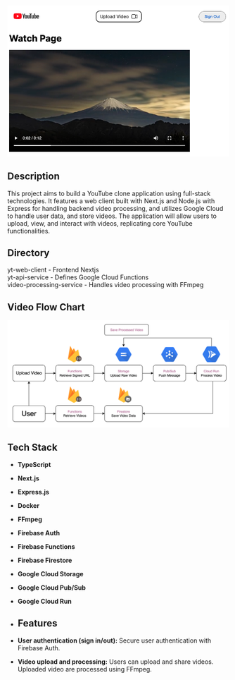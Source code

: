 
<img src="video_page3.png" alt="Video Playing Page" width="700"/>

## Description

This project aims to build a YouTube clone application using full-stack technologies. 
It features a web client built with Next.js and Node.js with Express for handling backend video processing, and utilizes Google Cloud to handle user data, and store videos. 
The application will allow users to upload, view, and interact with videos, replicating core YouTube functionalities.

## Directory
yt-web-client - Frontend Nextjs <br/>
yt-api-service - Defines Google Cloud Functions <br/>
video-processing-service - Handles video processing with FFmpeg

## Video Flow Chart

<img src="flow-chart3.png" alt="Flow Chart" width="1000"/>

## Tech Stack
- **TypeScript**
- **Next.js**
- **Express.js**
- **Docker**
- **FFmpeg**
- **Firebase Auth**
- **Firebase Functions**
- **Firebase Firestore**
- **Google Cloud Storage**
- **Google Cloud Pub/Sub**
- **Google Cloud Run**

- ## Features

- **User authentication (sign in/out):** Secure user authentication with Firebase Auth.
- **Video upload and processing:** Users can upload and share videos. Uploaded video are processed using FFmpeg.

